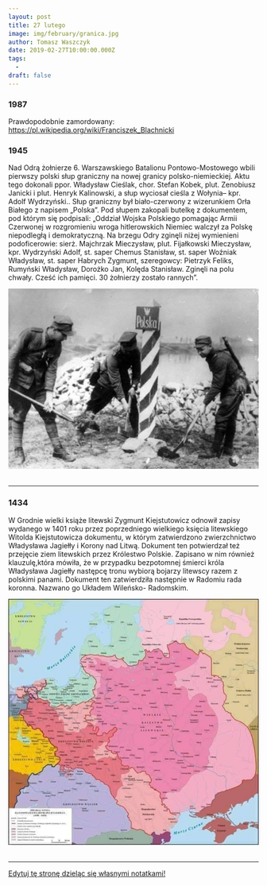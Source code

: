 ```yaml
---
layout: post
title: 27 lutego
image: img/february/granica.jpg
author: Tomasz Waszczyk
date: 2019-02-27T10:00:00.000Z
tags:
  - 
draft: false
---
```


### 1987

Prawdopodobnie zamordowany: https://pl.wikipedia.org/wiki/Franciszek_Blachnicki

### 1945

Nad Odrą żołnierze 6. Warszawskiego Batalionu Pontowo-Mostowego wbili pierwszy polski słup graniczny na nowej granicy polsko-niemieckiej.
Aktu tego dokonali ppor. Władysław Cieślak, chor. Stefan Kobek, plut. Zenobiusz Janicki i plut. Henryk Kalinowski, a słup wyciosał cieśla z Wołynia– kpr. Adolf Wydrzyński.. Słup graniczny był biało-czerwony z wizerunkiem Orła Białego z napisem „Polska”. Pod słupem zakopali butelkę z dokumentem, pod którym się podpisali:
„Oddział Wojska Polskiego pomagając Armii Czerwonej w rozgromieniu wroga hitlerowskich Niemiec walczył za Polskę niepodległą i demokratyczną. Na brzegu Odry zginęli niżej wymienieni podoficerowie: sierż. Majchrzak Mieczysław, plut. Fijałkowski Mieczysław, kpr. Wydrzyński Adolf, st. saper Chemus Stanisław, st. saper Woźniak Władysław, st. saper Habrych Zygmunt, szeregowcy: Pietrzyk Feliks, Rumyński Władysław, Dorożko Jan, Kolęda Stanisław. Zginęli na polu chwały. Cześć ich pamięci. 30 żołnierzy zostało rannych”.

<img src="./img/february/granica.jpg"/><br><br>

---

### 1434

W Grodnie wielki książe litewski Zygmunt Kiejstutowicz odnowił zapisy wydanego w 1401 roku przez poprzedniego wielkiego księcia litewskiego Witolda Kiejstutowicza dokumentu, w którym zatwierdzono zwierzchnictwo Władysława Jagiełły i Korony nad Litwą. Dokument ten potwierdzał też przejęcie ziem litewskich przez Królestwo Polskie. Zapisano w nim również klauzulę,która mówiła, że w przypadku bezpotomnej śmierci króla Władysława Jagiełły następcę tronu wybiorą bojarzy litewscy razem z polskimi panami. Dokument ten zatwierdziła następnie w Radomiu rada koronna. Nazwano go Układem Wileńsko- Radomskim.

<img src="./img/february/krolestwopolskie.jpg"/><br><br>

---

<a href="https://github.com/TomaszWaszczyk/historia.waszczyk.com/edit/master/src/content/february-27.md" target="_blank">Edytuj tę stronę dzieląc się własnymi notatkami!</a>
